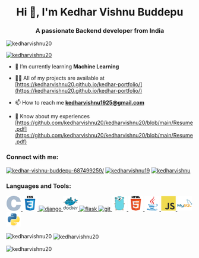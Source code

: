 <h1 align="center">Hi 👋, I'm Kedhar Vishnu Buddepu</h1>
<h3 align="center">A passionate Backend developer from India</h3>

<p align="left"> <img src="https://komarev.com/ghpvc/?username=kedharvishnu20&label=Profile%20views&color=0e75b6&style=flat" alt="kedharvishnu20" /> </p>

<p align="left"> <a href="https://github.com/ryo-ma/github-profile-trophy"><img src="https://github-profile-trophy.vercel.app/?username=kedharvishnu20" alt="kedharvishnu20" /></a> </p>

- 🌱 I’m currently learning **Machine Learning**

- 👨‍💻 All of my projects are available at [https://kedharvishnu20.github.io/kedhar-portfolio/](https://kedharvishnu20.github.io/kedhar-portfolio/)

- 📫 How to reach me **kedharvishnu1925@gmail.com**

- 📄 Know about my experiences [https://github.com/kedharvishnu20/kedharvishnu20/blob/main/Resume.pdf](https://github.com/kedharvishnu20/kedharvishnu20/blob/main/Resume.pdf)

<h3 align="left">Connect with me:</h3>
<p align="left">
<a href="https://linkedin.com/in/kedhar-vishnu-buddepu-687499259/" target="blank"><img align="center" src="https://raw.githubusercontent.com/rahuldkjain/github-profile-readme-generator/master/src/images/icons/Social/linked-in-alt.svg" alt="kedhar-vishnu-buddepu-687499259/" height="30" width="40" /></a>
<a href="https://www.codechef.com/users/kedharvishnu19" target="blank"><img align="center" src="https://cdn.jsdelivr.net/npm/simple-icons@3.1.0/icons/codechef.svg" alt="kedharvishnu19" height="30" width="40" /></a>
<a href="https://www.hackerrank.com/kedharvishnu" target="blank"><img align="center" src="https://raw.githubusercontent.com/rahuldkjain/github-profile-readme-generator/master/src/images/icons/Social/hackerrank.svg" alt="kedharvishnu" height="30" width="40" /></a>
</p>

<h3 align="left">Languages and Tools:</h3>
<p align="left"> <a href="https://www.cprogramming.com/" target="_blank" rel="noreferrer"> <img src="https://raw.githubusercontent.com/devicons/devicon/master/icons/c/c-original.svg" alt="c" width="40" height="40"/> </a> <a href="https://www.w3schools.com/css/" target="_blank" rel="noreferrer"> <img src="https://raw.githubusercontent.com/devicons/devicon/master/icons/css3/css3-original-wordmark.svg" alt="css3" width="40" height="40"/> </a> <a href="https://www.djangoproject.com/" target="_blank" rel="noreferrer"> <img src="https://cdn.worldvectorlogo.com/logos/django.svg" alt="django" width="40" height="40"/> </a> <a href="https://www.docker.com/" target="_blank" rel="noreferrer"> <img src="https://raw.githubusercontent.com/devicons/devicon/master/icons/docker/docker-original-wordmark.svg" alt="docker" width="40" height="40"/> </a> <a href="https://flask.palletsprojects.com/" target="_blank" rel="noreferrer"> <img src="https://www.vectorlogo.zone/logos/pocoo_flask/pocoo_flask-icon.svg" alt="flask" width="40" height="40"/> </a> <a href="https://git-scm.com/" target="_blank" rel="noreferrer"> <img src="https://www.vectorlogo.zone/logos/git-scm/git-scm-icon.svg" alt="git" width="40" height="40"/> </a> <a href="https://golang.org" target="_blank" rel="noreferrer"> <img src="https://raw.githubusercontent.com/devicons/devicon/master/icons/go/go-original.svg" alt="go" width="40" height="40"/> </a> <a href="https://www.w3.org/html/" target="_blank" rel="noreferrer"> <img src="https://raw.githubusercontent.com/devicons/devicon/master/icons/html5/html5-original-wordmark.svg" alt="html5" width="40" height="40"/> </a> <a href="https://www.java.com" target="_blank" rel="noreferrer"> <img src="https://raw.githubusercontent.com/devicons/devicon/master/icons/java/java-original.svg" alt="java" width="40" height="40"/> </a> <a href="https://developer.mozilla.org/en-US/docs/Web/JavaScript" target="_blank" rel="noreferrer"> <img src="https://raw.githubusercontent.com/devicons/devicon/master/icons/javascript/javascript-original.svg" alt="javascript" width="40" height="40"/> </a> <a href="https://www.mysql.com/" target="_blank" rel="noreferrer"> <img src="https://raw.githubusercontent.com/devicons/devicon/master/icons/mysql/mysql-original-wordmark.svg" alt="mysql" width="40" height="40"/> </a> <a href="https://www.python.org" target="_blank" rel="noreferrer"> <img src="https://raw.githubusercontent.com/devicons/devicon/master/icons/python/python-original.svg" alt="python" width="40" height="40"/> </a> </p>

<p><img align="left" src="https://github-readme-stats.vercel.app/api/top-langs?username=kedharvishnu20&show_icons=true&locale=en&layout=compact" alt="kedharvishnu20" /></p>

<p>&nbsp;<img align="center" src="https://github-readme-stats.vercel.app/api?username=kedharvishnu20&show_icons=true&locale=en" alt="kedharvishnu20" /></p>

<p><img align="center" src="https://github-readme-streak-stats.herokuapp.com/?user=kedharvishnu20&" alt="kedharvishnu20" /></p>
